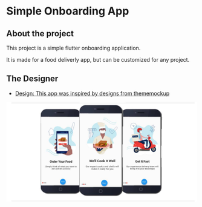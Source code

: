 # Simple Onboarding App

## About the project

This project is a simple flutter onboarding application.

It is made for a food deliverly app, but can be customized for any project.

## The Designer

- [Design: This app was inspired by designs from thememockup](https://thememockup.com/mobile-onboarding-screens-for-screen)

<img src = "https://github.com/yonahgraphics/Simple-Onbording-App/blob/master/Simple_onboarding.jpg?raw=true">




